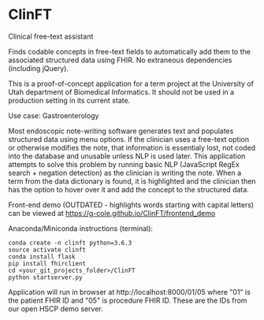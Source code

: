 # ClinFT
Clinical free-text assistant

Finds codable concepts in free-text fields to automatically add them to the associated structured data using FHIR. No extraneous dependencies (including jQuery).

This is a proof-of-concept application for a term project at the University of Utah department of Biomedical Informatics. It should not be used in a production setting in its current state.

Use case: Gastroenterology

Most endoscopic note-writing software generates text and populates structured data using menu options. If the clinician uses a free-text option or otherwise modifies the note, that information is essentialy lost, not coded into the database and unusable unless NLP is used later. This application attempts to solve this problem by running basic NLP (JavaScript RegEx search + negation detection) as the clinician is writing the note. When a term from the data dictionary is found, it is highlighted and the clinician then has the option to hover over it and add the concept to the structured data.

Front-end demo (OUTDATED - highlights words starting with capital letters) can be viewed at https://g-cole.github.io/ClinFT/frontend_demo

Anaconda/Miniconda instructions (terminal):
```conda update conda
conda create -n clinft python=3.6.3
source activate clinft
conda install flask
pip install fhirclient
cd <your_git_projects_folder>/ClinFT
python startserver.py
```
Application will run in browser at http://localhost:8000/01/05
where "01" is the patient FHIR ID and "05" is procedure FHIR ID. These are the IDs from our open HSCP demo server.

